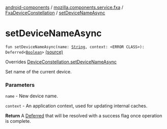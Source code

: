 [android-components](../../index.md) / [mozilla.components.service.fxa](../index.md) / [FxaDeviceConstellation](index.md) / [setDeviceNameAsync](./set-device-name-async.md)

# setDeviceNameAsync

`fun setDeviceNameAsync(name: `[`String`](https://kotlinlang.org/api/latest/jvm/stdlib/kotlin/-string/index.html)`, context: <ERROR CLASS>): Deferred<`[`Boolean`](https://kotlinlang.org/api/latest/jvm/stdlib/kotlin/-boolean/index.html)`>` [(source)](https://github.com/mozilla-mobile/android-components/blob/master/components/service/firefox-accounts/src/main/java/mozilla/components/service/fxa/FxaDeviceConstellation.kt#L82)

Overrides [DeviceConstellation.setDeviceNameAsync](../../mozilla.components.concept.sync/-device-constellation/set-device-name-async.md)

Set name of the current device.

### Parameters

`name` - New device name.

`context` - An application context, used for updating internal caches.

**Return**
A [Deferred](#) that will be resolved with a success flag once operation is complete.

